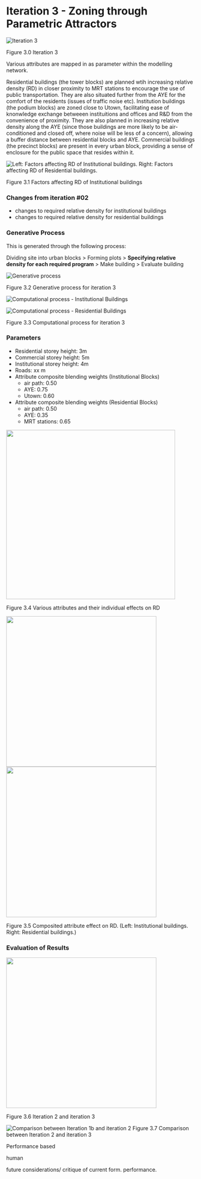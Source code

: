 # Iteration 3 - Zoning through Parametric Attractors

![Iteration 3](imgs/h31site2.PNG)

Figure 3.0 Iteration 3

Various attributes are mapped in as parameter within the modelling network. 

Residential buildings (the tower blocks) are planned wtih increasing relative density (RD) in closer proximity to MRT stations to encourage the use of public transportation. They are also situated further from the AYE for the comfort of the residents (issues of traffic noise etc). Institution buildings (the podium blocks) are zoned close to Utown, facilitating ease of knonwledge exchange betweeen instituitions and offices and R&D from the convenience of proximity. They are also planned in increasing relative density along the AYE (since those buildings are more likely to be air-conditioned and closed off, where noise will be less of a concern), allowing a buffer distance between residential blocks and AYE. Commercial buildings (the precinct blocks) are present in every urban block, providing a sense of enclosure for the public space that resides within it. 

![Left: Factors affecting RD of Institutional buildings. Right:  Factors affecting RD of Residential buildings.](imgs/03instiresiall.jpg)

Figure 3.1 Factors affecting RD of Institutional buildings

### Changes from iteration #02

* changes to required relative density for institutional buildings
* changes to required relative density for residential buildings

### Generative Process

This is generated through the following process:

Dividing site into urban blocks > Forming plots > __Specifying relative density for each required program__ > Make building > Evaluate building

![Generative process](imgs/03generativeprocess.PNG)


Figure 3.2 Generative process for iteration 3

![Computational process - Institutional Buildings](imgs/03computationallogicInsti.png)

![Computational process - Residential Buildings](imgs/03computationallogicResi.png)

Figure 3.3 Computational process for iteration 3

### Parameters

* Residential storey height: 3m
* Commercial storey height: 5m
* Institutional storey height: 4m
* Roads: xx m
* Attribute composite blending weights (Institutional Blocks)
  * air path: 0.50
  * AYE: 0.75
  * Utown: 0.60
* Attribute composite blending weights (Residential Blocks)
  * air path: 0.50
  * AYE: 0.35
  * MRT stations: 0.65
  
<img src="imgs/03attribweight.jpg" width = "450"> 

Figure 3.4 Various attributes and their individual effects on RD

<img src="imgs/03Insti_composite.png" width = "400"> <img src="imgs/03Resi_composite.png" width = "400">

Figure 3.5 Composited attribute effect on RD. (Left: Institutional buildings. Right: Residential buildings.)


### Evaluation of Results

<img src="imgs/hit23.png" width = "400"> 

Figure 3.6 Iteration 2 and iteration 3

![Comparison between Iteration 1b and iteration 2](imgs/hc23.png)
Figure 3.7 Comparison between Iteration 2 and iteration 3


Performance based

human

future considerations/ critique of current
form. performance. 
